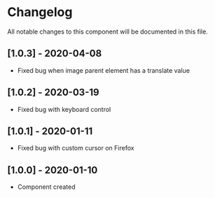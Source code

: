 # Changelog
All notable changes to this component will be documented in this file.

## [1.0.3] - 2020-04-08
- Fixed bug when image parent element has a translate value

## [1.0.2] - 2020-03-19
- Fixed bug with keyboard control

## [1.0.1] - 2020-01-11
- Fixed bug with custom cursor on Firefox

## [1.0.0] - 2020-01-10
- Component created
